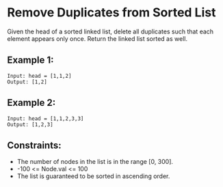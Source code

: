 # Remove Duplicates from Sorted List

Given the head of a sorted linked list, delete all duplicates such that each  
element appears only once. Return the linked list sorted as well.

## Example 1:

    Input: head = [1,1,2]
    Output: [1,2]
    
## Example 2:
    
    Input: head = [1,1,2,3,3]
    Output: [1,2,3]

## Constraints:

* The number of nodes in the list is in the range [0, 300].
* -100 <= Node.val <= 100
* The list is guaranteed to be sorted in ascending order.
